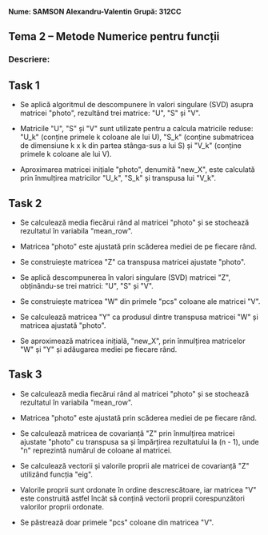 **Nume: SAMSON Alexandru-Valentin** 
**Grupă: 312CC** 
 
 
## Tema 2 – Metode Numerice pentru funcții 
 
 
### Descriere: 
 
## Task 1 
 
* Se aplică algoritmul de descompunere în valori singulare (SVD) asupra matricei 
"photo", rezultând trei matrice: "U", "S" și "V". 
 
* Matricile "U", "S" și "V" sunt utilizate pentru a calcula matricile reduse: 
"U_k" (conține primele k coloane ale lui U), "S_k" (conține submatricea de 
dimensiune k x k din partea stânga-sus a lui S) și "V_k" (conține primele k 
coloane ale lui V). 
 
* Aproximarea matricei inițiale "photo", denumită "new_X", este calculată prin 
înmulțirea matricilor "U_k", "S_k" și transpusa lui "V_k". 
 
## Task 2 
 
* Se calculează media fiecărui rând al matricei "photo" și se stochează 
rezultatul în variabila "mean_row". 
 
* Matricea "photo" este ajustată prin scăderea mediei de pe fiecare rând. 
 
* Se construiește matricea "Z" ca transpusa matricei ajustate "photo". 
 
* Se aplică descompunerea în valori singulare (SVD) matricei "Z", obținându-se 
trei matrici: "U", "S" și "V". 
 
* Se construiește matricea "W" din primele "pcs" coloane ale matricei "V". 
 
* Se calculează matricea "Y" ca produsul dintre transpusa matricei "W" și 
matricea ajustată "photo". 
 
* Se aproximează matricea inițială, "new_X", prin înmulțirea matricelor "W" și 
"Y" și adăugarea mediei pe fiecare rând. 
 
## Task 3 
 
* Se calculează media fiecărui rând al matricei "photo" și se stochează 
rezultatul în variabila "mean_row". 
 
* Matricea "photo" este ajustată prin scăderea mediei de pe fiecare rând. 
 
* Se calculează matricea de covarianță "Z" prin înmulțirea matricei ajustate 
"photo" cu transpusa sa și împărțirea rezultatului la (n - 1), unde "n" 
reprezintă numărul de coloane al matricei. 
 
* Se calculează vectorii și valorile proprii ale matricei de covarianță "Z" 
utilizând funcția "eig". 
 
* Valorile proprii sunt ordonate în ordine descrescătoare, iar matricea "V" 
este construită astfel încât să conțină vectorii proprii corespunzători 
valorilor proprii ordonate. 
 
* Se păstrează doar primele "pcs" coloane din matricea "V". 
